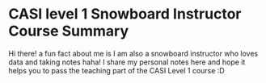 # CASI level 1 Snowboard Instructor Course Summary
Hi there! a fun fact about me is I am also a snowboard instructor who loves data and taking notes haha! I share my personal notes here and hope it helps you to pass the teaching part of the CASI Level 1 course :D
